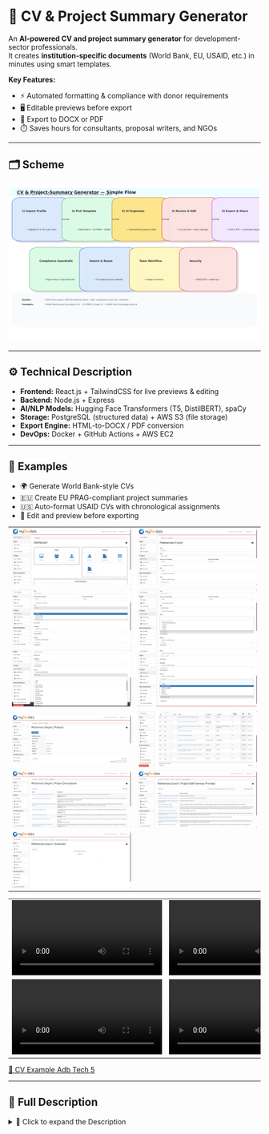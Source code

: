 # 📝 CV & Project Summary Generator

An **AI-powered CV and project summary generator** for development-sector professionals.  
It creates **institution-specific documents** (World Bank, EU, USAID, etc.) in minutes using smart templates.

**Key Features:**
- ⚡ Automated formatting & compliance with donor requirements
- 🖥️ Editable previews before export
- 📄 Export to DOCX or PDF
- ⏱️ Saves hours for consultants, proposal writers, and NGOs

---

## 🗂️ Scheme

<img src="./img/img-1.png" alt="Scheme" />

---

## ⚙️ Technical Description
- **Frontend:** React.js + TailwindCSS for live previews & editing
- **Backend:** Node.js + Express
- **AI/NLP Models:** Hugging Face Transformers (T5, DistilBERT), spaCy
- **Storage:** PostgreSQL (structured data) + AWS S3 (file storage)
- **Export Engine:** HTML-to-DOCX / PDF conversion
- **DevOps:** Docker + GitHub Actions + AWS EC2

---

## 🧩 Examples
- 🌍 Generate World Bank-style CVs
- 🇪🇺 Create EU PRAG-compliant project summaries
- 🇺🇸 Auto-format USAID CVs with chronological assignments
- 📝 Edit and preview before exporting

<table>
    <tbody>
        <tr>
            <td>
                <img src="./img/img-2.png" alt="img" />
            </td>
            <td>
                <img src="./img/img-3.png" alt="img" />
            </td>
        </tr>
        <tr>
            <td>
                <img src="./img/img-4.png" alt="img" />
            </td>
            <td>
                <img src="./img/img-5.png" alt="img" />
            </td>
        </tr>
        <tr>
            <td>
                <img src="./img/img-6.png" alt="img" />
            </td>
            <td>
                <img src="./img/img-7.png" alt="img" />
            </td>
        </tr>
        <tr>
            <td>
                <img src="./img/img-8.png" alt="img" />
            </td>
            <td>
                <img src="./img/img-9.png" alt="img" />
            </td>
        </tr>
        <tr>
            <td>
                <img src="./img/img-10.png" alt="img" />
            </td>
            <td>
                <img src="./img/img-11.png" alt="img" />
            </td>
        </tr>
        <tr>
            <td>
                <img src="./img/img-12.png" alt="img" />
            </td>
            <td></td>
        </tr>
    </tbody>
</table>

<table>
    <tbody>
        <tr>
            <td>
                <video src="https://github.com/user-attachments/assets/2e73e8b5-a93e-4dc1-9297-5ebec38fb532" controls preload>
                    Your browser does not support the video tag.
                </video>
            </td>
            <td>
                <video src="https://github.com/user-attachments/assets/5d87087d-615c-44e3-adfe-d21137d1552e" controls preload>
                    Your browser does not support the video tag.
                </video>
            </td>
        </tr>
        <tr>
            <td>
                <video src="https://github.com/user-attachments/assets/7123d049-c09b-4dd6-9fec-f26559adc930" controls preload>
                    Your browser does not support the video tag.
                </video>
            </td>
            <td>
                <video src="https://github.com/user-attachments/assets/e7549960-17d1-4a6a-ba0f-cbd293b190b7" controls preload>
                    Your browser does not support the video tag.
                </video>
            </td>
        </tr>
    </tbody>
</table>

[📄 CV Example Adb Tech 5 ](./src/CV_Example_Adb_Tech_5.docx)

---

## 📖 Full Description

<details>
  <summary>📖 Click to expand the Description</summary>

### 🔹 Overview
A high-efficiency tool for development professionals to create institution-specific CVs and project summaries in **minutes**, adhering to the formats of organizations like **World Bank, ADB, AfDB, USAID, EU, GIZ**, and more.

### ❌ Problem
- Strict donor-specific formats: World Bank, USAID, EU PRAG
- Manual reformatting is **time-consuming**, **error-prone**, and costly
- Bottlenecks in proposal submissions under **tight deadlines**

### ✅ Solution
- Centralized user profile storing all project & role data
- Smart template selection for each institution
- Auto-generated documents with correct terminology and structure
- Preview & edit before exporting to **DOCX / PDF**
- Saves **4–6 hours per CV** → now **15 minutes**

### 🧠 Training Process Highlights
- **Preprocessing:** Cleaned 1,200+ CVs & project summaries, standardized terminology
- **Model Selection:** DistilBERT + T5 for text summarization & formatting
- **Training & Validation:** Fine-tuned 3 epochs, used data augmentation for robustness
- **Evaluation Metrics:** ROUGE & BLEU, human expert reviews, formatting accuracy ~96%

### 🏆 Achievements
- 92% reduction in formatting time
- Used in **250+ proposals** across **30+ countries**
- Integrated with live preview, DOCX & PDF export, and AI editing assistant

---

## 🛠️ Use Cases
- Independent consultants in international development
- Proposal and grant-writing teams
- NGOs managing framework contracts
- HR teams preparing bids or donor submissions

---

## 📚 References
- Hugging Face Transformers Documentation
- spaCy NLP library
- World Bank, EU, USAID CV & PRAG Guidelines  

</details>
